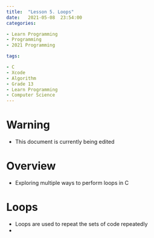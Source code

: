 ```yaml
---
title:  "Lesson 5. Loops"
date:   2021-05-08  23:54:00
categories:

- Learn Programming
- Programming
- 2021 Programming

tags:

- C
- Xcode
- Algorithm
- Grade 13
- Learn Programming
- Computer Science
---
```

# Warning

* This document is currently being edited

# Overview

* Exploring multiple ways to perform loops in C

# Loops

* Loops are used to repeat the sets of code repeatedly
* 